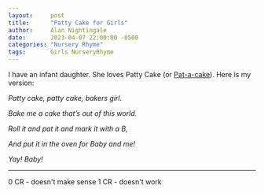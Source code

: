 ```yaml
---
layout:     post
title:      "Patty Cake for Girls"
author:     Alan Nightingale
date:       2023-04-07 22:00:00 -0500
categories: "Nursery Rhyme"
tags:       Girls NurseryRhyme
---
```


I have an infant daughter. She loves Patty Cake (or [Pat-a-cake](https://en.wikipedia.org/wiki/Pat-a-cake,_pat-a-cake,_baker%27s_man)). Here is my version:

*Patty cake, patty cake, bakers girl.*


*Bake me a cake that’s out of this world.*


*Roll it and pat it and mark it with a B,*


*And put it in the oven for Baby and me!*


*Yay! Baby!*


---


0 CR - doesn't make sense
1 CR - doesn't work
